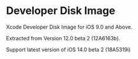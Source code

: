 # Developer Disk Image
Xcode Developer Disk Image for iOS 9.0 and Above.

Extracted from Version 12.0 beta 2 (12A6163b).

Support latest version of iOS 14.0 beta 2 (18A5319i)
